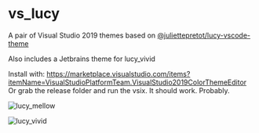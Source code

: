 # vs_lucy
A pair of Visual Studio 2019 themes based on [@juliettepretot/lucy-vscode-theme](https://github.com/juliettepretot/lucy-vscode-theme)

Also includes a Jetbrains theme for lucy_vivid

Install with: https://marketplace.visualstudio.com/items?itemName=VisualStudioPlatformTeam.VisualStudio2019ColorThemeEditor
Or grab the release folder and run the vsix. It should work. Probably.

![lucy_mellow](https://i.imgur.com/nMEPCuM.png)

![lucy_vivid](https://i.imgur.com/xktXvY7.png)
